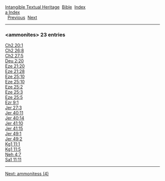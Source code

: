[Intangible Textual Heritage](../../index)  [Bible](../index) 
[Index](index)   
[a Index](_a_)  
  [Previous](c00491)  [Next](c00493) 

------------------------------------------------------------------------

### &lt;ammonites&gt; 23 entries

[Ch2 20:1](../kjv/ch2020.htm#001)  
[Ch2 26:8](../kjv/ch2026.htm#008)  
[Ch2 27:5](../kjv/ch2027.htm#005)  
[Deu 2:20](../kjv/deu002.htm#020)  
[Eze 21:20](../kjv/eze021.htm#020)  
[Eze 21:28](../kjv/eze021.htm#028)  
[Eze 25:10](../kjv/eze025.htm#010)  
[Eze 25:10](../kjv/eze025.htm#010)  
[Eze 25:2](../kjv/eze025.htm#002)  
[Eze 25:3](../kjv/eze025.htm#003)  
[Eze 25:5](../kjv/eze025.htm#005)  
[Ezr 9:1](../kjv/ezr009.htm#001)  
[Jer 27:3](../kjv/jer027.htm#003)  
[Jer 40:11](../kjv/jer040.htm#011)  
[Jer 40:14](../kjv/jer040.htm#014)  
[Jer 41:10](../kjv/jer041.htm#010)  
[Jer 41:15](../kjv/jer041.htm#015)  
[Jer 49:1](../kjv/jer049.htm#001)  
[Jer 49:2](../kjv/jer049.htm#002)  
[Kg1 11:1](../kjv/kg1011.htm#001)  
[Kg1 11:5](../kjv/kg1011.htm#005)  
[Neh 4:7](../kjv/neh004.htm#007)  
[Sa1 11:11](../kjv/sa1011.htm#011)  

------------------------------------------------------------------------

[Next: ammonitess (4)](c00493)
